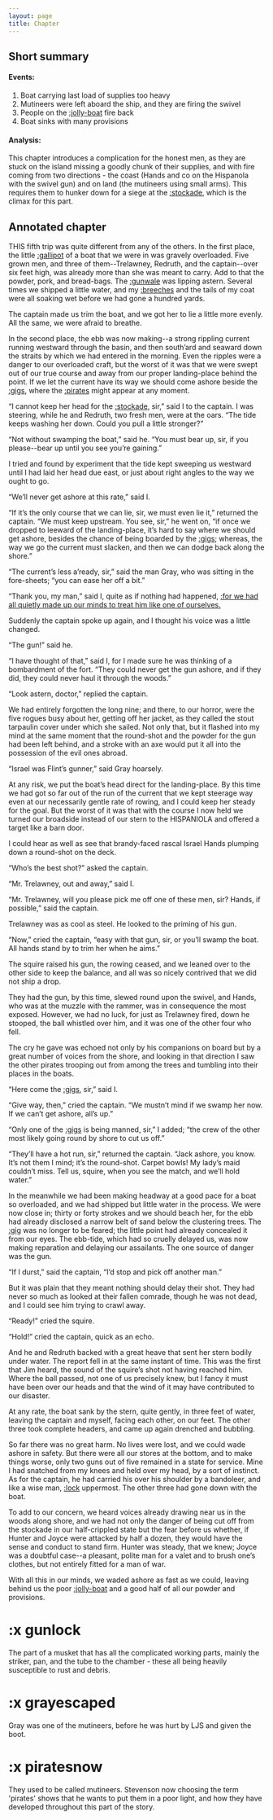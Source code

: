 ```yaml
---
layout: page
title: Chapter
---
```

## Short summary  
#### Events:  
1. Boat carrying last load of supplies too heavy
2. Mutineers were left aboard the ship, and they are firing the swivel
3. People on the [:jolly-boat](https://en.wikipedia.org/wiki/Jolly_boat) fire back
4. Boat sinks with many provisions

#### Analysis:  
This chapter introduces a complication for the honest men, as they are stuck on the island missing a goodly chunk of their supplies, and with fire coming from two directions - the coast (Hands and co on the Hispanola with the swivel gun) and on land (the mutineers using small arms). This requires them to hunker down for a siege at the [:stockade](https://en.wikipedia.org/wiki/Stockade), which is the climax for this part. 

## Annotated chapter  
THIS fifth trip was quite different from any of the others. In the
first place, the little [:gallipot](https://en.wikipedia.org/wiki/Gallipot) of a boat that we were in was gravely
overloaded. Five grown men, and three of them--Trelawney, Redruth, and
the captain--over six feet high, was already more than she was meant
to carry. Add to that the powder, pork, and bread-bags. The [:gunwale](https://en.wikipedia.org/wiki/Gunwale) was
lipping astern. Several times we shipped a little water, and my [:breeches](https://en.wikipedia.org/wiki/Breeches)
and the tails of my coat were all soaking wet before we had gone a
hundred yards.

The captain made us trim the boat, and we got her to lie a little more
evenly. All the same, we were afraid to breathe.

In the second place, the ebb was now making--a strong rippling current
running westward through the basin, and then south’ard and seaward down
the straits by which we had entered in the morning. Even the ripples
were a danger to our overloaded craft, but the worst of it was that we
were swept out of our true course and away from our proper landing-place
behind the point. If we let the current have its way we should come
ashore beside the [:gigs](https://en.wikipedia.org/wiki/Gig_(boat)), where the [:pirates](#piratesnow) might appear at any moment.

“I cannot keep her head for the [:stockade](https://en.wikipedia.org/wiki/Stockade), sir,” said I to the captain.
I was steering, while he and Redruth, two fresh men, were at the oars.
“The tide keeps washing her down. Could you pull a little stronger?”

“Not without swamping the boat,” said he. “You must bear up, sir, if you
please--bear up until you see you’re gaining.”

I tried and found by experiment that the tide kept sweeping us westward
until I had laid her head due east, or just about right angles to the
way we ought to go.

“We’ll never get ashore at this rate,” said I.

“If it’s the only course that we can lie, sir, we must even lie it,”
 returned the captain. “We must keep upstream. You see, sir,” he went on,
“if once we dropped to leeward of the landing-place, it’s hard to say
where we should get ashore, besides the chance of being boarded by the
[:gigs](https://en.wikipedia.org/wiki/Gig_(boat)); whereas, the way we go the current must slacken, and then we can
dodge back along the shore.”

“The current’s less a’ready, sir,” said the man Gray, who was sitting in
the fore-sheets; “you can ease her off a bit.”

“Thank you, my man,” said I, quite as if nothing had happened, [:for we
had all quietly made up our minds to treat him like one of ourselves.](#grayescaped)

Suddenly the captain spoke up again, and I thought his voice was a
little changed.

“The gun!” said he.

“I have thought of that,” said I, for I made sure he was thinking of a
bombardment of the fort. “They could never get the gun ashore, and if
they did, they could never haul it through the woods.”

“Look astern, doctor,” replied the captain.

We had entirely forgotten the long nine; and there, to our horror, were
the five rogues busy about her, getting off her jacket, as they called
the stout tarpaulin cover under which she sailed. Not only that, but
it flashed into my mind at the same moment that the round-shot and the
powder for the gun had been left behind, and a stroke with an axe would
put it all into the possession of the evil ones abroad.

“Israel was Flint’s gunner,” said Gray hoarsely.

At any risk, we put the boat’s head direct for the landing-place. By
this time we had got so far out of the run of the current that we kept
steerage way even at our necessarily gentle rate of rowing, and I could
keep her steady for the goal. But the worst of it was that with the
course I now held we turned our broadside instead of our stern to the
HISPANIOLA and offered a target like a barn door.

I could hear as well as see that brandy-faced rascal Israel Hands
plumping down a round-shot on the deck.

“Who’s the best shot?” asked the captain.

“Mr. Trelawney, out and away,” said I.

“Mr. Trelawney, will you please pick me off one of these men, sir?
Hands, if possible,” said the captain.

Trelawney was as cool as steel. He looked to the priming of his gun.

“Now,” cried the captain, “easy with that gun, sir, or you’ll swamp the
boat. All hands stand by to trim her when he aims.”

The squire raised his gun, the rowing ceased, and we leaned over to the
other side to keep the balance, and all was so nicely contrived that we
did not ship a drop.

They had the gun, by this time, slewed round upon the swivel, and Hands,
who was at the muzzle with the rammer, was in consequence the most
exposed. However, we had no luck, for just as Trelawney fired, down he
stooped, the ball whistled over him, and it was one of the other four
who fell.

The cry he gave was echoed not only by his companions on board but by a
great number of voices from the shore, and looking in that direction
I saw the other pirates trooping out from among the trees and tumbling
into their places in the boats.

“Here come the [:gigs](https://en.wikipedia.org/wiki/Gig_(boat)), sir,” said I.

“Give way, then,” cried the captain. “We mustn’t mind if we swamp her
now. If we can’t get ashore, all’s up.”

“Only one of the [:gigs](https://en.wikipedia.org/wiki/Gig_(boat)) is being manned, sir,” I added; “the crew of the
other most likely going round by shore to cut us off.”

“They’ll have a hot run, sir,” returned the captain. “Jack ashore, you
know. It’s not them I mind; it’s the round-shot. Carpet bowls! My lady’s
maid couldn’t miss. Tell us, squire, when you see the match, and we’ll
hold water.”

In the meanwhile we had been making headway at a good pace for a boat so
overloaded, and we had shipped but little water in the process. We were
now close in; thirty or forty strokes and we should beach her, for the
ebb had already disclosed a narrow belt of sand below the clustering
trees. The [:gig](https://en.wikipedia.org/wiki/Gig_(boat)) was no longer to be feared; the little point had already
concealed it from our eyes. The ebb-tide, which had so cruelly delayed
us, was now making reparation and delaying our assailants. The one
source of danger was the gun.

“If I durst,” said the captain, “I’d stop and pick off another man.”

But it was plain that they meant nothing should delay their shot. They
had never so much as looked at their fallen comrade, though he was not
dead, and I could see him trying to crawl away.

“Ready!” cried the squire.

“Hold!” cried the captain, quick as an echo.

And he and Redruth backed with a great heave that sent her stern bodily
under water. The report fell in at the same instant of time. This was
the first that Jim heard, the sound of the squire’s shot not having
reached him. Where the ball passed, not one of us precisely knew, but I
fancy it must have been over our heads and that the wind of it may have
contributed to our disaster.

At any rate, the boat sank by the stern, quite gently, in three feet of
water, leaving the captain and myself, facing each other, on our feet.
The other three took complete headers, and came up again drenched and
bubbling.

So far there was no great harm. No lives were lost, and we could wade
ashore in safety. But there were all our stores at the bottom, and to
make things worse, only two guns out of five remained in a state for
service. Mine I had snatched from my knees and held over my head, by
a sort of instinct. As for the captain, he had carried his over his
shoulder by a bandoleer, and like a wise man, [:lock](#gunlock) uppermost. The other
three had gone down with the boat.

To add to our concern, we heard voices already drawing near us in the
woods along shore, and we had not only the danger of being cut off from
the stockade in our half-crippled state but the fear before us whether,
if Hunter and Joyce were attacked by half a dozen, they would have the
sense and conduct to stand firm. Hunter was steady, that we knew; Joyce
was a doubtful case--a pleasant, polite man for a valet and to brush
one’s clothes, but not entirely fitted for a man of war.

With all this in our minds, we waded ashore as fast as we could, leaving
behind us the poor [:jolly-boat](https://en.wikipedia.org/wiki/Jolly_boat) and a good half of all our powder and
provisions.

# :x gunlock
The part of a musket that has all the complicated working parts, mainly the striker, pan, and the tube to the chamber - these all being heavily susceptible to rust and debris.
# :x grayescaped
Gray was one of the mutineers, before he was hurt by LJS and given the boot.
# :x piratesnow
They used to be called mutineers. Stevenson now choosing the term 'pirates' shows that he wants to put them in a poor light, and how they have developed throughout this part of the story.
